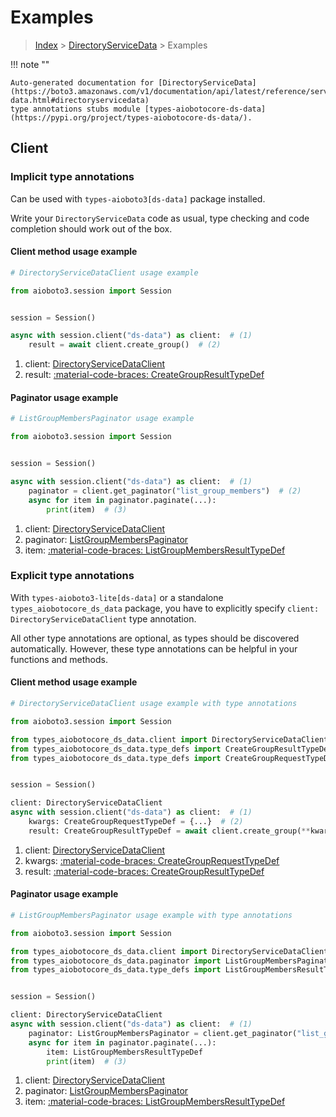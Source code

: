 # Examples

> [Index](../README.md) > [DirectoryServiceData](./README.md) > Examples

!!! note ""

    Auto-generated documentation for [DirectoryServiceData](https://boto3.amazonaws.com/v1/documentation/api/latest/reference/services/ds-data.html#directoryservicedata)
    type annotations stubs module [types-aiobotocore-ds-data](https://pypi.org/project/types-aiobotocore-ds-data/).

## Client

### Implicit type annotations

Can be used with `types-aioboto3[ds-data]` package installed.

Write your `DirectoryServiceData` code as usual,
type checking and code completion should work out of the box.



#### Client method usage example

```python
# DirectoryServiceDataClient usage example

from aioboto3.session import Session


session = Session()

async with session.client("ds-data") as client:  # (1)
    result = await client.create_group()  # (2)
```

1. client: [DirectoryServiceDataClient](./client.md)
2. result: [:material-code-braces: CreateGroupResultTypeDef](./type_defs.md#creategroupresulttypedef)



#### Paginator usage example

```python
# ListGroupMembersPaginator usage example

from aioboto3.session import Session


session = Session()

async with session.client("ds-data") as client:  # (1)
    paginator = client.get_paginator("list_group_members")  # (2)
    async for item in paginator.paginate(...):
        print(item)  # (3)
```

1. client: [DirectoryServiceDataClient](./client.md)
2. paginator: [ListGroupMembersPaginator](./paginators.md#listgroupmemberspaginator)
3. item: [:material-code-braces: ListGroupMembersResultTypeDef](./type_defs.md#listgroupmembersresulttypedef)




### Explicit type annotations

With `types-aioboto3-lite[ds-data]`
or a standalone `types_aiobotocore_ds_data` package, you have to explicitly specify
`client: DirectoryServiceDataClient` type annotation.

All other type annotations are optional, as types should be discovered automatically.
However, these type annotations can be helpful in your functions and methods.


#### Client method usage example

```python
# DirectoryServiceDataClient usage example with type annotations

from aioboto3.session import Session

from types_aiobotocore_ds_data.client import DirectoryServiceDataClient
from types_aiobotocore_ds_data.type_defs import CreateGroupResultTypeDef
from types_aiobotocore_ds_data.type_defs import CreateGroupRequestTypeDef


session = Session()

client: DirectoryServiceDataClient
async with session.client("ds-data") as client:  # (1)
    kwargs: CreateGroupRequestTypeDef = {...}  # (2)
    result: CreateGroupResultTypeDef = await client.create_group(**kwargs)  # (3)
```

1. client: [DirectoryServiceDataClient](./client.md)
2. kwargs: [:material-code-braces: CreateGroupRequestTypeDef](./type_defs.md#creategrouprequesttypedef)
3. result: [:material-code-braces: CreateGroupResultTypeDef](./type_defs.md#creategroupresulttypedef)



#### Paginator usage example

```python
# ListGroupMembersPaginator usage example with type annotations

from aioboto3.session import Session

from types_aiobotocore_ds_data.client import DirectoryServiceDataClient
from types_aiobotocore_ds_data.paginator import ListGroupMembersPaginator
from types_aiobotocore_ds_data.type_defs import ListGroupMembersResultTypeDef


session = Session()

client: DirectoryServiceDataClient
async with session.client("ds-data") as client:  # (1)
    paginator: ListGroupMembersPaginator = client.get_paginator("list_group_members")  # (2)
    async for item in paginator.paginate(...):
        item: ListGroupMembersResultTypeDef
        print(item)  # (3)
```

1. client: [DirectoryServiceDataClient](./client.md)
2. paginator: [ListGroupMembersPaginator](./paginators.md#listgroupmemberspaginator)
3. item: [:material-code-braces: ListGroupMembersResultTypeDef](./type_defs.md#listgroupmembersresulttypedef)




